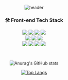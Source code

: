 <div align=center>
  
![header](https://capsule-render.vercel.app/api?type=transparent&color=F7DF1E&height=150&section=header&text=SuwanOh&fontSize=60&fontAlign=50&fontAlignY=65&desc=FrontEnd%20Developer&descAlignY=30&descAlign=40&descSize=20&fontColor=e2e3e6)

### 🛠 Front-end Tech Stack
  
<a href="" target="_blank"><img src="https://img.shields.io/badge/html-E34F26?style=flat-square&logo=html5&logoColor=white"/></a>
<a href="" target="_blank"><img src="https://img.shields.io/badge/css-1572B6?style=flat-square&logo=css3&logoColor=white"/></a>
<a href="" target="_blank"><img src="https://img.shields.io/badge/javascript-F7DF1E?style=flat-square&logo=javascript&logoColor=white"/></a>
<a href="" target="_blank"><img src="https://img.shields.io/badge/Typescript-3178C6?style=flat-square&logo=Typescript&logoColor=white"/></a><br />
<a href="" target="_blank"><img src="https://img.shields.io/badge/React-61DAFB?&logo=React&logoColor=white"/></a>
<a href="" target="_blank"><img src="https://img.shields.io/badge/Vue-4FC08D?style=flat-square&logo=Vue.js&logoColor=white"/></a>
<a href="" target="_blank"><img src="https://img.shields.io/badge/React_native-0175C2?style=flat-square&logo=react&logoColor=white"/></a><br />
<a href="" target="_blank"><img src="https://img.shields.io/badge/Python-3776AB?style=flat-square&logo=python&logoColor=white"/></a>
<a href="" target="_blank"><img src="https://img.shields.io/badge/Django-092E20?style=flat-square&logo=Django&logoColor=white"/></a>
<a href="" target="_blank"><img src="https://img.shields.io/badge/Sqlite-003B57?style=flat-square&logo=Sqlite&logoColor=white"/></a>
<a href="" target="_blank"><img src="https://img.shields.io/badge/Dart-0175C2?style=flat-square&logo=Dart&logoColor=white"/></a>

<br />

![Anurag's GitHub stats](https://github-readme-stats.vercel.app/api?username=swanious&count_private=true&show_icons=true&theme=react)

[![Top Langs](https://github-readme-stats.vercel.app/api/top-langs/?username=swanious&langs_count=3&hide=vue,css,html,java,objective-c&layout=compact&theme=react)](https://github.com/swanious)
 
</div>

<!--
**swanious/swanious** is a ✨ _special_ ✨ repository because its `README.md` (this file) appears on your GitHub profile.

Here are some ideas to get you started:

- 🔭 I’m currently working on ...
- 🌱 I’m currently learning ...
- 👯 I’m looking to collaborate on ...
- 🤔 I’m looking for help with ...
- 💬 Ask me about ...
- 📫 How to reach me: ...
- 😄 Pronouns: ...
- ⚡ Fun fact: ...
-->

